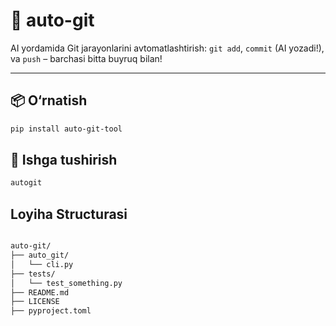 # 🚀 auto-git

AI yordamida Git jarayonlarini avtomatlashtirish: `git add`, `commit` (AI yozadi!), va `push` – barchasi bitta buyruq bilan!

---

## 📦 O‘rnatish

```bash
pip install auto-git-tool

```

## 🏃 Ishga tushirish

```bash
autogit

```

## Loyiha Structurasi

``` bash

auto-git/
├── auto_git/
│   └── cli.py
├── tests/
│   └── test_something.py
├── README.md
├── LICENSE
├── pyproject.toml
```

